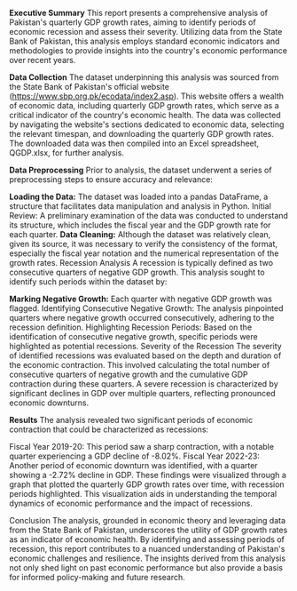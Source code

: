 **Executive Summary**
This report presents a comprehensive analysis of Pakistan's quarterly GDP growth rates, aiming to identify periods of economic recession and assess their severity. Utilizing data from the State Bank of Pakistan, this analysis employs standard economic indicators and methodologies to provide insights into the country's economic performance over recent years.

**Data Collection**
The dataset underpinning this analysis was sourced from the State Bank of Pakistan's official website (https://www.sbp.org.pk/ecodata/index2.asp). This website offers a wealth of economic data, including quarterly GDP growth rates, which serve as a critical indicator of the country's economic health. The data was collected by navigating the website's sections dedicated to economic data, selecting the relevant timespan, and downloading the quarterly GDP growth rates. The downloaded data was then compiled into an Excel spreadsheet, QGDP.xlsx, for further analysis.

**Data Preprocessing**
Prior to analysis, the dataset underwent a series of preprocessing steps to ensure accuracy and relevance:

**Loading the Data:** The dataset was loaded into a pandas DataFrame, a structure that facilitates data manipulation and analysis in Python.
Initial Review: A preliminary examination of the data was conducted to understand its structure, which includes the fiscal year and the GDP growth rate for each quarter.
**Data Cleaning:** Although the dataset was relatively clean, given its source, it was necessary to verify the consistency of the format, especially the fiscal year notation and the numerical representation of the growth rates.
Recession Analysis
A recession is typically defined as two consecutive quarters of negative GDP growth. This analysis sought to identify such periods within the dataset by:

**Marking Negative Growth:** Each quarter with negative GDP growth was flagged.
Identifying Consecutive Negative Growth: The analysis pinpointed quarters where negative growth occurred consecutively, adhering to the recession definition.
Highlighting Recession Periods: Based on the identification of consecutive negative growth, specific periods were highlighted as potential recessions.
Severity of the Recession
The severity of identified recessions was evaluated based on the depth and duration of the economic contraction. This involved calculating the total number of consecutive quarters of negative growth and the cumulative GDP contraction during these quarters. A severe recession is characterized by significant declines in GDP over multiple quarters, reflecting pronounced economic downturns.

**Results**
The analysis revealed two significant periods of economic contraction that could be characterized as recessions:

Fiscal Year 2019-20: This period saw a sharp contraction, with a notable quarter experiencing a GDP decline of -8.02%.
Fiscal Year 2022-23: Another period of economic downturn was identified, with a quarter showing a -2.72% decline in GDP.
These findings were visualized through a graph that plotted the quarterly GDP growth rates over time, with recession periods highlighted. This visualization aids in understanding the temporal dynamics of economic performance and the impact of recessions.

Conclusion
The analysis, grounded in economic theory and leveraging data from the State Bank of Pakistan, underscores the utility of GDP growth rates as an indicator of economic health. By identifying and assessing periods of recession, this report contributes to a nuanced understanding of Pakistan's economic challenges and resilience. The insights derived from this analysis not only shed light on past economic performance but also provide a basis for informed policy-making and future research.

